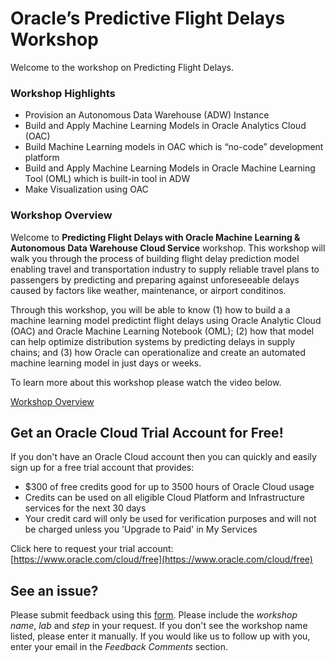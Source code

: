 # Oracle’s Predictive Flight Delays Workshop 

Welcome to the workshop on Predicting Flight Delays.

### Workshop Highlights
- Provision an Autonomous Data Warehouse (ADW) Instance
- Build and Apply Machine Learning Models in Oracle Analytics Cloud (OAC)
- Build Machine Learning models in OAC which is “no-code” development platform
- Build and Apply Machine Learning Models in Oracle Machine Learning Tool (OML) which is built-in tool in ADW 
- Make Visualization using OAC 

### Workshop Overview

Welcome to **Predicting Flight Delays with Oracle Machine Learning & Autonomous Data Warehouse Cloud Service** workshop. This workshop will walk you through the process of building flight delay prediction model enabling travel and transportation industry to supply reliable travel plans to passengers by predicting and preparing against unforeseeable delays caused by factors like weather, maintenance, or airport conditinos. 

Through this workshop, you will be able to know (1) how to build a a machine learning model predictint flight delays using Oracle Analytic Cloud (OAC) and Oracle Machine Learning Notebook (OML); (2) how that model can help optimize distribution systems by predicting delays in supply chains; and (3) how Oracle can operationalize and create an automated machine learning model in just days or weeks. 

To learn more about this workshop please watch the video below.

<a href="https://www.youtube.com/watch?v=wBkXHoWiHTw" target="_video">Workshop Overview</a>

## Get an Oracle Cloud Trial Account for Free!
If you don't have an Oracle Cloud account then you can quickly and easily sign up for a free trial account that provides:
- $300 of free credits good for up to 3500 hours of Oracle Cloud usage
- Credits can be used on all eligible Cloud Platform and Infrastructure services for the next 30 days
- Your credit card will only be used for verification purposes and will not be charged unless you 'Upgrade to Paid' in My Services

Click here to request your trial account: [https://www.oracle.com/cloud/free](https://www.oracle.com/cloud/free)

## See an issue?
Please submit feedback using this [form](https://apexapps.oracle.com/pls/apex/f?p=133:1:::::P1_FEEDBACK:1). Please include the *workshop name*, *lab* and *step* in your request.  If you don't see the workshop name listed, please enter it manually. If you would like us to follow up with you, enter your email in the *Feedback Comments* section.

